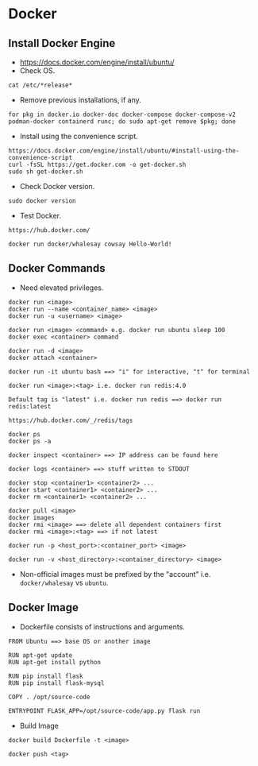 # Docker
## Install Docker Engine
- https://docs.docker.com/engine/install/ubuntu/
- Check OS.
```
cat /etc/*release*
```

- Remove previous installations, if any.
```
for pkg in docker.io docker-doc docker-compose docker-compose-v2 podman-docker containerd runc; do sudo apt-get remove $pkg; done
```

- Install using the convenience script.
```
https://docs.docker.com/engine/install/ubuntu/#install-using-the-convenience-script
curl -fsSL https://get.docker.com -o get-docker.sh
sudo sh get-docker.sh
```

- Check Docker version.
```
sudo docker version
```

- Test Docker.
```
https://hub.docker.com/

docker run docker/whalesay cowsay Hello-World!
```

## Docker Commands
- Need elevated privileges.

```
docker run <image>
docker run --name <container_name> <image>
docker run -u <username> <image>

docker run <image> <command> e.g. docker run ubuntu sleep 100
docker exec <container> command
```

```
docker run -d <image>
docker attach <container>
```

```
docker run -it ubuntu bash ==> "i" for interactive, "t" for terminal
```

```
docker run <image>:<tag> i.e. docker run redis:4.0

Default tag is "latest" i.e. docker run redis ==> docker run redis:latest

https://hub.docker.com/_/redis/tags
```

```
docker ps
docker ps -a
```

```
docker inspect <container> ==> IP address can be found here
```
  
```
docker logs <container> ==> stuff written to STDOUT
```

```
docker stop <container1> <container2> ...
docker start <container1> <container2> ...
docker rm <container1> <container2> ...
```

```
docker pull <image>
docker images
docker rmi <image> ==> delete all dependent containers first
docker rmi <image>:<tag> ==> if not latest
```

```
docker run -p <host_port>:<container_port> <image>
```

```
docker run -v <host_directory>:<container_directory> <image>
```

- Non-official images must be prefixed by the "account" i.e. `docker/whalesay` vs `ubuntu`.

## Docker Image
- Dockerfile consists of instructions and arguments.
```
FROM Ubuntu ==> base OS or another image

RUN apt-get update
RUN apt-get install python

RUN pip install flask
RUN pip install flask-mysql

COPY . /opt/source-code

ENTRYPOINT FLASK_APP=/opt/source-code/app.py flask run
```

- Build Image
```
docker build Dockerfile -t <image>

docker push <tag>
```
